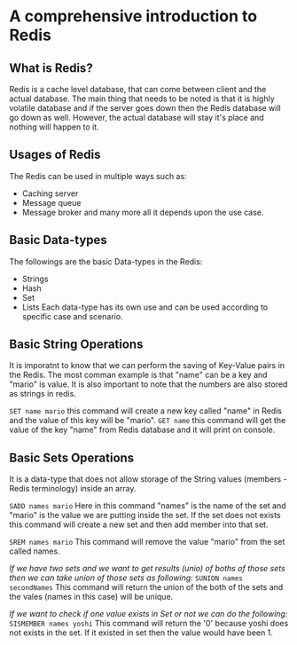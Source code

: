 # A comprehensive introduction to Redis

## What is Redis?
Redis is a cache level database, that can come between client and the actual database. The main thing that needs to be noted is that it is highly volatile database and if the server goes down then the Redis database will go down as well. However, the actual database will stay it's place and nothing will happen to it.

## Usages of Redis
The Redis can be used in multiple ways such as:
* Caching server
* Message queue
* Message broker
and many more all it depends upon the use case.

## Basic Data-types
The followings are the basic Data-types in the Redis:
* Strings
* Hash
* Set
* Lists
Each data-type has its own use and can be used according to specific case and scenario.

## Basic String Operations
It is imporatnt to know that we can perform the saving of Key-Value pairs in the Redis. The most comman example is that "name" can be a key and "mario" is value. It is also important to note that the numbers are also stored as strings in redis.

`SET name mario` this command will create a new key called "name" in Redis and the value of this key will be "mario".
`GET name` this command will get the value of the key "name" from Redis database and it will print on console.

## Basic Sets Operations
It is a data-type that does not allow storage of the String values (members - Redis terminology) inside an array.

`SADD names mario` Here in this command "names" is the name of the set and "mario" is the value we are putting inside the set. If the set does not exists this command will create a new set and then add member into that set.

`SREM names mario` This command will remove the value "mario" from the set called names.

_If we have two sets and we want to get results (unio) of boths of those sets then we can take union of those sets as following:_
`SUNION names secondNames` This command will return the union of the both of the sets and the vales (names in this case) will be unique.

_If we want to check if one value exists in Set or not we can do the following:_
`SISMEMBER names yoshi` This command will return the '0' because yoshi does not exists in the set. If it existed in set then the value would have been 1.
